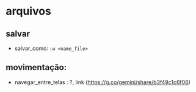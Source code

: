 # arquivos

## salvar
- salvar_como: `:w <name_file>`


## movimentação:
- navegar_entre_telas : ?, link (https://g.co/gemini/share/b3f49c1c6f06)